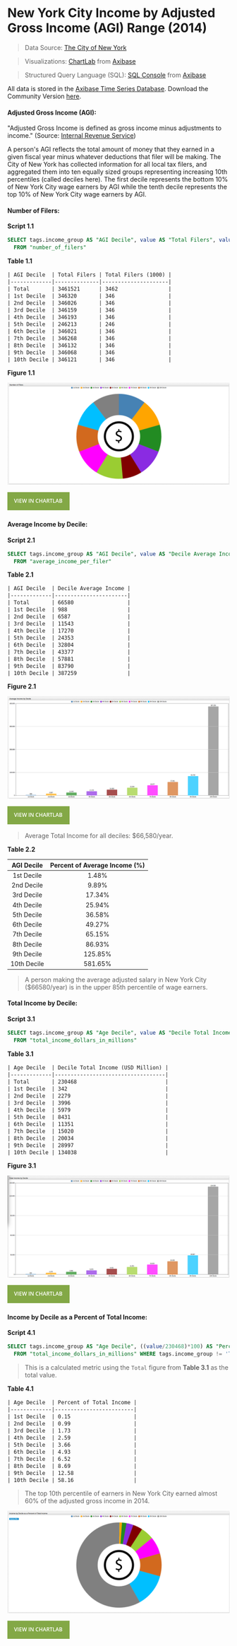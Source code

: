 New York City Income by Adjusted Gross Income (AGI) Range (2014)
===

> Data Source: [The City of New York](https://catalog.data.gov/dataset/personal-income-by-agi-range-3b6e6)

> Visualizations: [ChartLab](https://apps.axibase.com) from [Axibase](https://axibase.com)

> Structured Query Language (SQL): [SQL Console](https://github.com/axibase/atsd/tree/master/sql#overview) from [Axibase](https://axibase.com)

All data is stored in the [Axibase Time Series Database](https://axibase.com). Download the Community Version [here](https://github.com/axibase/atsd/blob/master/installation/README.md#installation).

#### Adjusted Gross Income (AGI):

"Adjusted Gross Income is defined as gross income minus adjustments to income." (Source: [Internal Revenue Service](https://www.irs.gov/uac/definition-of-adjusted-gross-income))

A person's AGI reflects the total amount of money that they earned in a given fiscal year minus whatever deductions that 
filer will be making. The City of New York has collected information for all local tax filers, and aggregated them into ten
equally sized groups representing increasing 10th percentiles (called deciles here). The first decile represents the bottom
10% of New York City wage earners by AGI while the tenth decile represents the top 10% of New York City wage earners by AGI.

#### Number of Filers:


**Script 1.1**

```sql
SELECT tags.income_group AS "AGI Decile", value AS "Total Filers", value/1000 AS "Total Filers (1000)"
  FROM "number_of_filers"
```

**Table 1.1** 

```ls
| AGI Decile  | Total Filers | Total Filers (1000) | 
|-------------|--------------|---------------------| 
| Total       | 3461521      | 3462                | 
| 1st Decile  | 346320       | 346                 | 
| 2nd Decile  | 346026       | 346                 | 
| 3rd Decile  | 346159       | 346                 | 
| 4th Decile  | 346193       | 346                 | 
| 5th Decile  | 246213       | 246                 | 
| 6th Decile  | 346021       | 346                 | 
| 7th Decile  | 346268       | 346                 | 
| 8th Decile  | 346132       | 346                 | 
| 9th Decile  | 346068       | 346                 | 
| 10th Decile | 346121       | 346                 | 
```

**Figure 1.1**

![](Images/NYP_1.1.png)

[![](Images/button.png)](https://apps.axibase.com/chartlab/1576163d/2/#fullscreen)

#### Average Income by Decile:

**Script 2.1**

```sql
SELECT tags.income_group AS "AGI Decile", value AS "Decile Average Income"
  FROM "average_income_per_filer"
```

**Table 2.1**

```ls
| AGI Decile  | Decile Average Income | 
|-------------|-----------------------| 
| Total       | 66580                 | 
| 1st Decile  | 988                   | 
| 2nd Decile  | 6587                  | 
| 3rd Decile  | 11543                 | 
| 4th Decile  | 17270                 | 
| 5th Decile  | 24353                 | 
| 6th Decile  | 32804                 | 
| 7th Decile  | 43377                 | 
| 8th Decile  | 57881                 | 
| 9th Decile  | 83790                 | 
| 10th Decile | 387259                | 
```

**Figure 2.1**

![](Images/NYP_2.1.png)

[![](Images/button.png)](https://apps.axibase.com/chartlab/d979bec5/2/#fullscreen)

> Average Total Income for all deciles: $66,580/year.

**Table 2.2**

| AGI Decile | Percent of Average Income (%)|
|:----------:|:-------------------------:|
| 1st Decile | 1.48% |
| 2nd Decile | 9.89% |
| 3rd Decile | 17.34% |
| 4th Decile | 25.94% | 
| 5th Decile | 36.58% |
| 6th Decile | 49.27% |
| 7th Decile | 65.15% |
| 8th Decile | 86.93% |
| 9th Decile | 125.85% |
| 10th Decile | 581.65% |

> A person making the average adjusted salary in New York City ($66580/year) is in the upper 85th percentile of wage earners.

#### Total Income by Decile:

**Script 3.1**

```sql
SELECT tags.income_group AS "Age Decile", value AS "Decile Total Income (USD Million)"
  FROM "total_income_dollars_in_millions"
```

**Table 3.1**

```ls
| Age Decile  | Decile Total Income (USD Million) | 
|-------------|-----------------------------------| 
| Total       | 230468                            | 
| 1st Decile  | 342                               | 
| 2nd Decile  | 2279                              | 
| 3rd Decile  | 3996                              | 
| 4th Decile  | 5979                              | 
| 5th Decile  | 8431                              | 
| 6th Decile  | 11351                             | 
| 7th Decile  | 15020                             | 
| 8th Decile  | 20034                             | 
| 9th Decile  | 28997                             | 
| 10th Decile | 134038                            | 
```

**Figure 3.1**

![](Images/NYP_3.1.png)

[![](Images/button.png)](https://apps.axibase.com/chartlab/d979bec5/3/#fullscreen)

#### Income by Decile as a Percent of Total Income:

**Script 4.1**

```sql
SELECT tags.income_group AS "Age Decile", ((value/230468)*100) AS "Percent of Total Income"
  FROM "total_income_dollars_in_millions" WHERE tags.income_group != 'Total'
```

> This is a calculated metric using the `Total` figure from **Table 3.1** as the total value.

**Table 4.1**

```ls
| Age Decile  | Percent of Total Income | 
|-------------|-------------------------| 
| 1st Decile  | 0.15                    | 
| 2nd Decile  | 0.99                    | 
| 3rd Decile  | 1.73                    | 
| 4th Decile  | 2.59                    | 
| 5th Decile  | 3.66                    | 
| 6th Decile  | 4.93                    | 
| 7th Decile  | 6.52                    | 
| 8th Decile  | 8.69                    | 
| 9th Decile  | 12.58                   | 
| 10th Decile | 58.16                   | 
```

>The top 10th percentile of earners in New York City earned almost 60% of the adjusted gross income in 2014.

![](Images/NYP_4.1.png)

[![](Images/button.png)](https://apps.axibase.com/chartlab/1576163d/3/#fullscreen)
